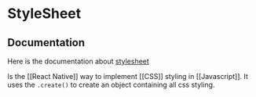 # StyleSheet
## Documentation
Here is the documentation about [stylesheet](https://reactnative.dev/docs/stylesheet)

Is the [[React Native]] way to implement [[CSS]] styling in [[Javascript]]. It uses the `.create()` to create an object containing all css styling.
